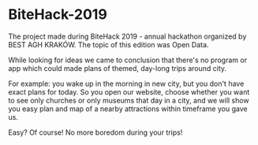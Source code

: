 # BiteHack-2019

The project made during BiteHack 2019 - annual hackathon organized by BEST AGH KRAKÓW.
The topic of this edition was Open Data.

While looking for ideas we came to conclusion that there's no program or app which could made plans of themed, day-long trips around city.

For example: you wake up in the morning in new city, but you don't have exact plans for today. So you open our website, choose whether you want to see only churches or only museums that day in a city, and we will show you easy plan and map of a nearby attractions within timeframe you gave us.

Easy? Of course!
No more boredom during your trips!
